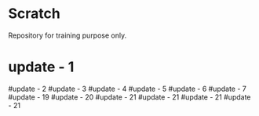 # Scratch
Repository for training purpose only.
# update - 1
#update - 2
#update - 3
#update - 4
#update - 5
#update - 6
#update - 7
#update - 19
#update - 20
#update - 21
#update - 21
#update - 21
#update - 21
